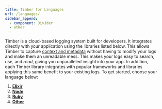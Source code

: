 ```yaml
---
title: Timber for Languages
url: /languages/
sidebar_append:
  - component: Divider
  - other
---
```

Timber is a cloud-based logging system built for developers. It integrates directly with your application using the libraries listed below. This allows Timber to capture [context and metadata](/concepts/metadata-context-and-events) without having to modify your logs and make them an unreadable mess. This makes your logs easy to search, use, and _read_, giving you unparalleled insight into your app. In addition, each Timber library integrates with popular frameworks and libraries applying this same benefit to your existing logs. To get started, choose your language below:

1. [**Elixir**](elixir)
2. [**Node**](node)
3. [**Ruby**](ruby)
4. [**Other**](other)
